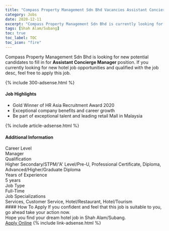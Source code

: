 ```yaml
---
title: "Compass Property Management Sdn Bhd Vacancies Assistant Concierge Manager" 
category: Jobs 
date: 2020-12-11 
excerpt: "Compass Property Management Sdn Bhd is currently looking for suitable person to fill in the Assistant Concierge Manager which positioned at Shah Alam/Subang" 
tags: [Shah Alam/Subang] 
toc: true 
toc_label: TOC 
toc_icon: "fire" 
--- 
```


<p>Compass Property Management Sdn Bhd is looking for new potential candidates to fill in for <b>Assistant Concierge Manager</b> position. If you currently looking for new hotel job opportunities and qualified with the job desc, feel free to apply this job.
</p>{% include 300-adsense.html %} 
<div><div><div><h4>Job Highlights</h4></div></div><div><ul><li><div><div><div><div></div></div></div><div><span>Gold Winner of HR Asia Recruitment Award 2020</span></div></div></li><li><div><div><div><div></div></div></div><div><span>Exceptional company benefits and career growth</span></div></div></li><li><div><div><div><div></div></div></div><div><span>Be part of exceptional talent and leading retail Mall in Malaysia</span></div></div></li></ul></div></div> 
{% include article-adsense.html %} 
<div><div><div><h4>Additional Information</h4></div></div><div><div><div><div><div><div><div><div><span>Career Level</span></div></div><div><span>Manager</span></div></div></div></div><div><div><div><div><div><span>Qualification</span></div></div><div><span>Higher Secondary/STPM/'A' Level/Pre-U, Professional Certificate, Diploma, Advanced/Higher/Graduate Diploma</span></div></div></div></div><div><div><div><div><div><span>Years of Experience</span></div></div><div><span>5 years</span></div></div></div></div><div><div><div><div><div><span>Job Type</span></div></div><div><span>Full-Time</span></div></div></div></div><div><div><div><div><div><span>Job Specializations</span></div></div><div><span>Services, Customer Service, Hotel/Restaurant, Hotel/Tourism</span></div></div></div></div></div></div></div></div> 
#### How To Apply 
If you confident and feel that this job is suitable to you, go ahead take your action now. <br/> 
Hope you find your dream hotel job in Shah Alam/Subang. <br/> 
<a href="https://www.jobstreet.com.my/en/job/assistant-concierge-manager-4442571?jobId=jobstreet-my-job-4442571&sectionRank=2&token=0~bb2f6166-b477-4710-ac7a-8ede44cf4c6f&fr=SRP%20View%20In%20New%20Ta" class="btn btn--info" target="_blank" rel="nofollow noopenner">Apply Online</a> 
{% include link-adsense.html %} 